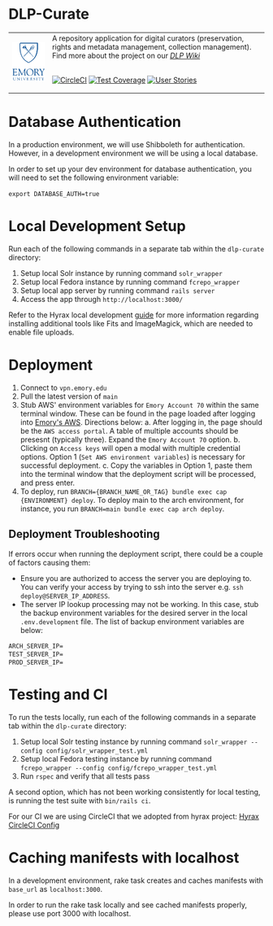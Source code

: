 
# DLP-Curate

<table width="100%">
<tr><td>
<img src="app/assets/images/EU_vt_280.png" width="200">
</td><td>
A repository application for digital curators (preservation, rights and metadata management, collection management). Find more about the project on our
<a href="https://wiki.service.emory.edu/display/DLPP"><em>DLP Wiki</em></a>
<br/><br/>

[![CircleCI](https://circleci.com/gh/emory-libraries/dlp-curate.svg?style=svg)](https://circleci.com/gh/emory-libraries/dlp-curate)
[![Test Coverage](https://api.codeclimate.com/v1/badges/93dcdd252e2378e18ecd/test_coverage)](https://codeclimate.com/github/emory-libraries/dlp-curate/test_coverage)
[![User Stories](https://raw.githubusercontent.com/ZenHubIO/support/master/zenhub-badge.png)](https://app.zenhub.com/workspaces/dlp-curate-5bf484ae4b5806bc2bf6875b)

</td></tr>
</table>

# Database Authentication

In a production environment, we will use Shibboleth for authentication. However, in a development environment we will be using a local database.

In order to set up your dev environment for database authentication, you will need to set the following environment variable:

`export DATABASE_AUTH=true`

# Local Development Setup

Run each of the following commands in a separate tab within the `dlp-curate` directory:

1. Setup local Solr instance by running command `solr_wrapper`
2. Setup local Fedora instance by running command `fcrepo_wrapper`
3. Setup local app server by running command `rails server`
4. Access the app through `http://localhost:3000/`

Refer to the Hyrax local development [guide](https://github.com/samvera/hyrax/blob/v3.4.2/documentation/developing-your-hyrax-based-app.md) for more information regarding installing additional tools like Fits and ImageMagick, which are needed to enable file uploads.

# Deployment

1. Connect to `vpn.emory.edu`
2. Pull the latest version of `main`
3. Stub AWS' environment variables for `Emory Account 70` within the same terminal window. These can be found in the page loaded after logging into [Emory's AWS](https://aws.emory.edu). Directions below:
  a. After logging in, the page should be the `AWS access portal`. A table of multiple accounts should be presesnt (typically three). Expand the `Emory Account 70` option.
  b. Clicking on `Access keys` will open a modal with multiple credential options. Option 1 (`Set AWS environment variables`) is necessary for successful deployment.
  c. Copy the variables in Option 1, paste them into the terminal window that the deployment script will be processed, and press enter.
5. To deploy, run `BRANCH={BRANCH_NAME_OR_TAG} bundle exec cap {ENVIRONMENT} deploy`. To deploy main to the arch environment, for instance, you run `BRANCH=main bundle exec cap arch deploy`.

## Deployment Troubleshooting

If errors occur when running the deployment script, there could be a couple of factors causing them:
- Ensure you are authorized to access the server you are deploying to. You can verify your access by trying to ssh into the server e.g. `ssh deploy@SERVER_IP_ADDRESS`.
- The server IP lookup processing may not be working. In this case, stub the backup environment variables for the desired server in the local `.env.development` file. The list of backup environment variables are below:

```
ARCH_SERVER_IP=
TEST_SERVER_IP=
PROD_SERVER_IP=
```

# Testing and CI

To run the tests locally, run each of the following commands in a separate tab within the `dlp-curate` directory:

1. Setup local Solr testing instance by running command `solr_wrapper --config config/solr_wrapper_test.yml`
2. Setup local Fedora testing instance by running command `fcrepo_wrapper --config config/fcrepo_wrapper_test.yml`
3. Run `rspec` and verify that all tests pass


A second option, which has not been working consistently for local testing, is running the test suite with `bin/rails ci`.

For our CI we are using CircleCI that we adopted from hyrax project: [Hyrax CircleCI Config](https://github.com/samvera/hyrax/blob/master/.circleci/config.yml)

# Caching manifests with localhost

In a development environment, rake task creates and caches manifests with
`base_url` as `localhost:3000`.

In order to run the rake task locally and see cached manifests properly,
please use port 3000 with localhost.
